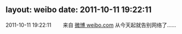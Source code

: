 layout: weibo
date: 2011-10-11 19:22:11
---
<meta name="referrer" content="no-referrer" />

2011-10-11 19:22:11  &nbsp;&nbsp;&nbsp;&nbsp;&nbsp;&nbsp; 来自 <a href="http://weibo.com/" rel="nofollow">微博 weibo.com</a>
从今天起就告别网络了…… ​​​
